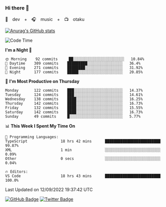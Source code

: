 ### Hi there 👋

🚀　dev　+　🎧　music　+　📺　otaku


[![Anurag's GitHub stats](https://github-readme-stats.vercel.app/api?username=koheitasaka&count_private=true&show_icons=true&theme=monokai)](https://github.com/koheitasaka/github-readme-stats)

<!--START_SECTION:waka-->
![Code Time](http://img.shields.io/badge/Code%20Time-1%2C077%20hrs%201%20min-blue)

**I'm a Night 🦉** 

```text
🌞 Morning    92 commits     ██░░░░░░░░░░░░░░░░░░░░░░░   10.84% 
🌆 Daytime    309 commits    █████████░░░░░░░░░░░░░░░░   36.4% 
🌃 Evening    271 commits    ████████░░░░░░░░░░░░░░░░░   31.92% 
🌙 Night      177 commits    █████░░░░░░░░░░░░░░░░░░░░   20.85%

```
📅 **I'm Most Productive on Thursday** 

```text
Monday       122 commits    ███░░░░░░░░░░░░░░░░░░░░░░   14.37% 
Tuesday      124 commits    ███░░░░░░░░░░░░░░░░░░░░░░   14.61% 
Wednesday    138 commits    ████░░░░░░░░░░░░░░░░░░░░░   16.25% 
Thursday     142 commits    ████░░░░░░░░░░░░░░░░░░░░░   16.73% 
Friday       132 commits    ████░░░░░░░░░░░░░░░░░░░░░   15.55% 
Saturday     142 commits    ████░░░░░░░░░░░░░░░░░░░░░   16.73% 
Sunday       49 commits     █░░░░░░░░░░░░░░░░░░░░░░░░   5.77%

```


📊 **This Week I Spent My Time On** 

```text
💬 Programming Languages: 
TypeScript               18 hrs 42 mins      █████████████████████████   99.87% 
XML                      1 min               ░░░░░░░░░░░░░░░░░░░░░░░░░   0.09% 
Other                    0 secs              ░░░░░░░░░░░░░░░░░░░░░░░░░   0.04%

🔥 Editors: 
VS Code                  18 hrs 43 mins      █████████████████████████   100.0%

```


 Last Updated on 12/09/2022 19:37:42 UTC
<!--END_SECTION:waka-->

[![GitHub Badge](https://img.shields.io/badge/GitHub-100000?style=for-the-badge&logo=github&logoColor=white)](https://github.com/koheitasaka)
[![Twitter Badge](https://img.shields.io/badge/Twitter-1DA1F2?style=for-the-badge&logo=twitter&logoColor=white)](https://twitter.com/sleep_asleep_)
